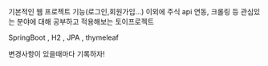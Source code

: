 기본적인 웹 프로젝트 기능(로그인,회원가입...) 이외에 주식 api 연동, 크롤링 등 관심있는 분야에 대해 공부하고 적용해보는 토이프로젝트

SpringBoot , H2 , JPA , thymeleaf

변경사항이 있을때마다 기록하자!




